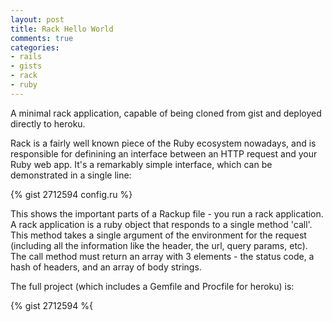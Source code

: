 ```yaml
---
layout: post
title: Rack Hello World
comments: true
categories:
- rails
- gists
- rack
- ruby
---
```

A minimal rack application, capable of being cloned from gist and deployed
directly to heroku.
<!-- more -->

Rack is a fairly well known piece of the Ruby ecosystem nowadays, and is
responsible for definining an interface between an HTTP request and your Ruby
web app. It's a remarkably simple interface, which can be demonstrated in
a single line:

{% gist 2712594 config.ru %}

This shows the important parts of a Rackup file - you run a rack application.
A rack application is a ruby object that responds to a single method 'call'.
This method takes a single argument of the environment for the request
(including all the information like the header, the url, query params, etc). The
call method must return an array with 3 elements - the status code, a hash of
headers, and an array of body strings.

The full project (which includes a Gemfile and Procfile for heroku) is:

{% gist 2712594 %{